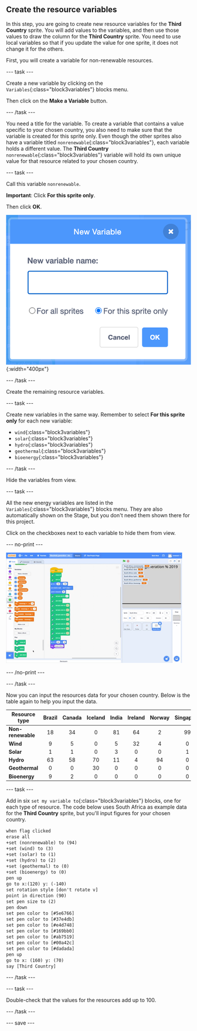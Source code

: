 ## Create the resource variables

In this step, you are going to create new resource variables for the **Third Country** sprite. You will add values to the variables, and then use those values to draw the column for the **Third Country** sprite. You need to use local variables so that if you update the value for one sprite, it does not change it for the others.

First, you will create a variable for non-renewable resources.

--- task ---

Create a new variable by clicking on the `Variables`{:class="block3variables"} blocks menu.

Then click on the **Make a Variable** button.

--- /task ---

You need a title for the variable. To create a variable that contains a value specific to your chosen country, you also need to make sure that the variable is created for this sprite only. Even though the other sprites also have a variable titled `nonrenewable`{:class="block3variables"}, each variable holds a different value. The **Third Country** `nonrenewable`{:class="block3variables"} variable will hold its own unique value for that resource related to your chosen country.

--- task ---

Call this variable `nonrenewable`.

**Important**: Click **For this sprite only**.

Then click **OK**. 

![png of electricity naming variables](images/electricity-naming-variables.png){:width="400px"}

--- /task ---

Create the remaining resource variables.

--- task ---

Create new variables in the same way. Remember to select **For this sprite only** for each new variable:
+ `wind`{:class="block3variables"}
+ `solar`{:class="block3variables"}
+ `hydro`{:class="block3variables"}
+ `geothermal`{:class="block3variables"}
+ `bioenergy`{:class="block3variables"}

--- /task ---

Hide the variables from view.

--- task ---

All the new energy variables are listed in the `Variables`{:class="block3variables"} blocks menu. They are also automatically shown on the Stage, but you don't need them shown there for this project.

Click on the checkboxes next to each variable to hide them from view.

--- no-print ---

![gif of hiding variables](images/hiding-variables.gif)

--- /no-print ---

--- /task ---

Now you can input the resources data for your chosen country. Below is the table again to help you input the data.

Resource type | Brazil | Canada | Iceland | India | Ireland | Norway | Singapore | S.Africa | USA |
| --- | :---: | :---: | :---: | :---: | :---: | :---: | :---: | :---: | :---: |
**Non-renewable** | 18 | 34 | 0 | 81 | 64 | 2 | 99 | 94 | 83 |
**Wind** | 9 | 5 | 0 | 5 | 32 | 4 | 0 | 3 | 7 |
**Solar** | 1 | 1 | 0 | 3 | 0 | 0 | 1 | 1 | 2 |
**Hydro** | 63 | 58 | 70 | 11 | 4 | 94 | 0 | 2 | 7 |
**Geothermal** | 0 | 0 | 30 | 0 | 0 | 0 | 0 | 0 | 0 |
**Bioenergy** | 9 | 2 | 0 | 0 | 0 | 0 | 0 | 0 | 1 |

--- task ---

Add in six `set my variable to`{:class="block3variables"} blocks, one for each type of resource. The code below uses South Africa as example data for the **Third Country** sprite, but you'll input figures for your chosen country.

```blocks3
when flag clicked
erase all
+set (nonrenewable) to (94)
+set (wind) to (3)
+set (solar) to (1)
+set (hydro) to (2)
+set (geothermal) to (0)
+set (bioenergy) to (0)
pen up
go to x:(120) y: (-140)
set rotation style [don't rotate v]
point in direction (90)
set pen size to (2)
pen down
set pen color to [#5e6766]
set pen color to [#37e4db]
set pen color to [#e4d748]
set pen color to [#169bb0]
set pen color to [#ab7519]
set pen color to [#00a42c]
set pen color to [#dadada]
pen up
go to x: (160) y: (70)
say [Third Country]
```

--- /task ---

--- task ---

Double-check that the values for the resources add up to 100.

--- /task ---

--- save ---
